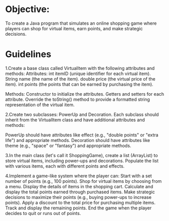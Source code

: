 # Objective: 

To create a Java program that simulates an online shopping game where players can shop for virtual items, earn points, and make strategic decisions.

# Guidelines
1.Create a base class called VirtualItem with the following attributes and methods:
Attributes:
int itemID (unique identifier for each virtual item).
String name (the name of the item).
double price (the virtual price of the item).
int points (the points that can be earned by purchasing the item).

Methods:
Constructor to initialize the attributes.
Getters and setters for each attribute.
Override the toString() method to provide a formatted string representation of the virtual item.

2.Create two subclasses: PowerUp and Decoration. Each subclass should inherit from the VirtualItem class and have additional attributes and methods:

PowerUp should have attributes like effect (e.g., "double points" or "extra life") and appropriate methods.
Decoration should have attributes like theme (e.g., "space" or "fantasy") and appropriate methods.

3.In the main class (let's call it ShoppingGame), create a list (ArrayList) to store virtual items, including power-ups and decorations. Populate the list with various items, each with different points and effects.

4.Implement a game-like system where the player can:
Start with a set number of points (e.g., 100 points).
Shop for virtual items by choosing from a menu.
Display the details of items in the shopping cart.
Calculate and display the total points earned through purchased items.
Make strategic decisions to maximize their points (e.g., buying power-ups to increase points).
Apply a discount to the total price for purchasing multiple items.
Track and display the remaining points.
End the game when the player decides to quit or runs out of points.


